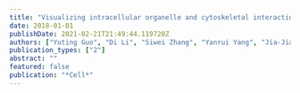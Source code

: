 ```yaml
---
title: "Visualizing intracellular organelle and cytoskeletal interactions at nanoscale resolution on millisecond timescales"
date: 2018-01-01
publishDate: 2021-02-21T21:49:44.119720Z
authors: ["Yuting Guo", "Di Li", "Siwei Zhang", "Yanrui Yang", "Jia-Jia Liu", "Xinyu Wang", "Chong Liu", "Daniel E Milkie", "Regan P Moore", "U Serdar Tulu", " others"]
publication_types: ["2"]
abstract: ""
featured: false
publication: "*Cell*"
---
```



